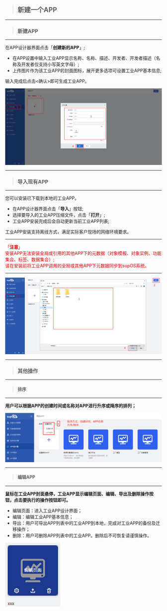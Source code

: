 > ## **新建一个APP**

---

> ### **新建APP**

---

在APP设计器界面点击「**创建新的APP**」;

- 在APP设置中输入工业APP显示名称、名称、描述、开发者、开发者描述（名称及开发者仅支持小写英文字母）;
- 上传图片作为该工业APP的封面图标，展开更多选项可设置工业APP基本信息;

输入完成后点击<确认>即可生成工业APP。

![创建APP](assets/img/supOS-design-mode-newApp.png "创建APP")

---

> ### **导入现有APP**

---

您可以安装已下载到本地的工业APP。

- 在APP设计器界面点击「**导入**」按钮;
- 选择要导入的工业APP压缩文件，点击「**打开**」;
- 工业APP安装完成后会自动更新当前工业APP列表;

工业APP安装支持离线方式，满足实际客户现场的网络环境要求。

---

<font color='redLight'>「**注意**」</br>
安装APP无法安装全局或引用的其他APP下的元数据（对象模板、对象实例、功能集合、标签、数据集合）;</br>
请在安装前将工业APP调用的全局或其他APP下元数据同步到supOS系统。
</font>

---

![导入现有APP](assets/img/supOS-design-mode-importApp.png "导入现有APP")

---

> ### **其他操作**

---

> #### **排序**

---

**用户可以根据APP的创建时间或名称对APP进行升序或降序的排列；**

![APP排序](assets/img/supOS-design-mode-sortApp.png "APP排序")

---

> #### **编辑APP**

---

**鼠标在工业APP封面悬停，工业APP显示编辑页面、编辑、导出及删除操作按钮，点击要执行的操作按钮即可。**
- 编辑页面：进入工业APP设计界面；
-  编辑：编辑工业APP基本信息；
- 导出：用户可导出APP列表中的工业APP到本地，完成对工业APP的备份及迁移操作；
- 删除：用户可删除APP列表中的工业APP。删除后不可恢复请谨慎操作。

![APP封面](assets/img/supOS-design-mode-editApp.png "APP封面")